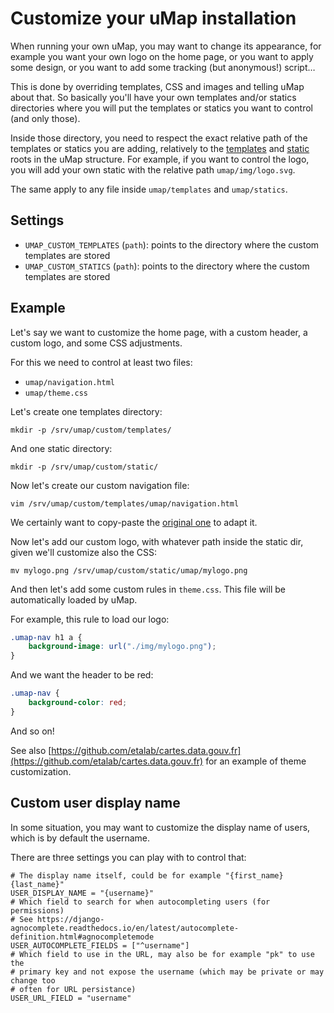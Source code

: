 # Customize your uMap installation

When running your own uMap, you may want to change its appearance, for example
you want your own logo on the home page, or you want to apply some design, or
you want to add some tracking (but anonymous!) script…

This is done by overriding templates, CSS and images and telling uMap about
that.
So basically you'll have your own templates and/or statics directories where
you will put the templates or statics you want to control (and only those).

Inside those directory, you need to respect the exact relative path of the
templates or statics you are adding, relatively to the
[templates](https://github.com/umap-project/umap/tree/master/umap/templates)
and
[static](https://github.com/umap-project/umap/tree/master/umap/static)
roots in the uMap structure.
For example, if you want to control the logo, you will add your own static with
the relative path `umap/img/logo.svg`.

The same apply to any file inside `umap/templates` and `umap/statics`.

## Settings

- `UMAP_CUSTOM_TEMPLATES` (`path`): points to the directory where the custom
 templates are stored
- `UMAP_CUSTOM_STATICS` (`path`): points to the directory where the custom
 templates are stored


## Example

Let's say we want to customize the home page, with a custom header, a custom
logo, and some CSS adjustments.

For this we need to control at least two files:

- `umap/navigation.html`
- `umap/theme.css`

Let's create one templates directory:

    mkdir -p /srv/umap/custom/templates/

And one static directory:

    mkdir -p /srv/umap/custom/static/

Now let's create our custom navigation file:

    vim /srv/umap/custom/templates/umap/navigation.html

We certainly want to copy-paste the
[original one](https://github.com/umap-project/umap/blob/master/umap/templates/umap/navigation.html)
to adapt it.

Now let's add our custom logo, with whatever path inside the static dir, given
we'll customize also the CSS:

    mv mylogo.png /srv/umap/custom/static/umap/mylogo.png

And then let's add some custom rules in `theme.css`. This file will be automatically loaded by uMap.

For example, this rule to load our logo:

```css
.umap-nav h1 a {
    background-image: url("./img/mylogo.png");
}
```

And we want the header to be red:

```css
.umap-nav {
    background-color: red;
}
```

And so on!

See also
[https://github.com/etalab/cartes.data.gouv.fr](https://github.com/etalab/cartes.data.gouv.fr)
for an example of theme customization.


## Custom user display name

In some situation, you may want to customize the display name of users, which
is by default the username.

There are three settings you can play with to control that:

    # The display name itself, could be for example "{first_name} {last_name}"
    USER_DISPLAY_NAME = "{username}"
    # Which field to search for when autocompleting users (for permissions)
    # See https://django-agnocomplete.readthedocs.io/en/latest/autocomplete-definition.html#agnocompletemode
    USER_AUTOCOMPLETE_FIELDS = ["^username"]
    # Which field to use in the URL, may also be for example "pk" to use the
    # primary key and not expose the username (which may be private or may change too
    # often for URL persistance)
    USER_URL_FIELD = "username"